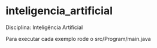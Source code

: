 # inteligencia_artificial
Disciplina: Inteligência Artificial

Para executar cada exemplo rode o src/Program/main.java
